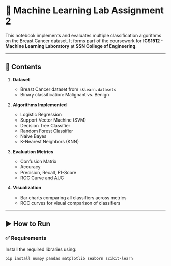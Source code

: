 # 📘 Machine Learning Lab Assignment 2

This notebook implements and evaluates multiple classification algorithms on the Breast Cancer dataset. It forms part of the coursework for **ICS1512 - Machine Learning Laboratory** at **SSN College of Engineering**.

---

## 📂 Contents

1. **Dataset**
   - Breast Cancer dataset from `sklearn.datasets`
   - Binary classification: Malignant vs. Benign

2. **Algorithms Implemented**
   - Logistic Regression
   - Support Vector Machine (SVM)
   - Decision Tree Classifier
   - Random Forest Classifier
   - Naive Bayes
   - K-Nearest Neighbors (KNN)

3. **Evaluation Metrics**
   - Confusion Matrix
   - Accuracy
   - Precision, Recall, F1-Score
   - ROC Curve and AUC

4. **Visualization**
   - Bar charts comparing all classifiers across metrics
   - ROC curves for visual comparison of classifiers

---

## ▶️ How to Run

### ✅ Requirements
Install the required libraries using:

```bash
pip install numpy pandas matplotlib seaborn scikit-learn
